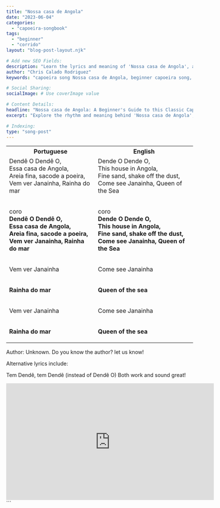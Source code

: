 ```yaml
---
title: "Nossa casa de Angola"
date: "2023-06-04"
categories:
  - "capoeira-songbook"
tags:
  - "beginner"
  - "corrido"
layout: "blog-post-layout.njk"

# Add new SEO Fields:
description: "Learn the lyrics and meaning of 'Nossa casa de Angola', a traditional capoeira corrido perfect for beginners. Discover its cultural significance."
author: "Chris Calado Rodriguez"
keywords: "capoeira song Nossa casa de Angola, beginner capoeira song, traditional capoeira corrido, capoeira Angola song lyrics, meaning of Nossa casa de Angola, easy capoeira song for beginners, learn to sing capoeira, capoeira songbook Angola"

# Social Sharing:
socialImage: # Use coverImage value

# Content Details:
headline: "Nossa casa de Angola: A Beginner's Guide to this Classic Capoeira Song"
excerpt: "Explore the rhythm and meaning behind 'Nossa casa de Angola', a foundational corrido in Capoeira Angola, perfect for new practitioners to learn and understand."

# Indexing:
type: "song-post"
---
```



<table class="capoeira-table">
    <tr class="header-row">
        <th>Portuguese</th>
        <th>English</th>
    </tr>
    <tr>
        <td>Dendê O Dendê O,<br>
Essa casa de Angola,<br>
Areia fina, sacode a poeira,<br>
Vem ver Janainha, Rainha do mar<br><br>

coro<br>
<b>Dendê O Dendê O,<br>
Essa casa de Angola,<br>
Areia fina, sacode a poeira,<br>
Vem ver Janainha, Rainha do mar</b><br><br>

Vem ver Janainha<br><br>

<b>Rainha do mar</b><br><br>

Vem ver Janainha<br><br>

<b>Rainha do mar</b></td>
        <td>Dende O Dende O,<br>
This house in Angola,<br>
Fine sand, shake off the dust,<br>
Come see Janainha, Queen of the Sea<br><br>

coro<br>
<b>Dende O Dende O,<br>
This house in Angola,<br>
Fine sand, shake off the dust,<br>
Come see Janainha, Queen of the Sea</b><br><br>

Come see Janainha<br><br>

<b>Queen of the sea</b><br><br>

Come see Janainha<br><br>

<b>Queen of the sea</b></td>
    </tr>
</table>

<figcaption>
    Author: Unknown. Do you know the author? let us know!
</figcaption>

Alternative lyrics include:

Tem Dendê, tem Dendê (instead of Dendê O) Both work and sound great!

<iframe width="560" height="315" src="https://www.youtube.com/embed/bvs9L1Tjd0Q" title="YouTube video player" frameborder="0" allow="accelerometer; autoplay; clipboard-write; encrypted-media; gyroscope; picture-in-picture" allowfullscreen></iframe>
```